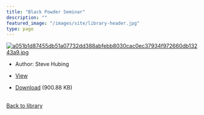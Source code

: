 ```yaml
---
title: "Black Powder Seminar"
description: ""
featured_image: "/images/site/library-header.jpg"
type: page
---
```


<a href="" target="_blank">![a051b1d87455db51a07732dd388abfebb8030cac0ec37934f972660db13243a9.jpg](/images/library/a051b1d87455db51a07732dd388abfebb8030cac0ec37934f972660db13243a9.jpg)</a>
* Author: Steve Hubing
* <a href="" target="_blank">View</a>

* [Download]() (900.88 KB)

<br />[Back to library](/library/)
